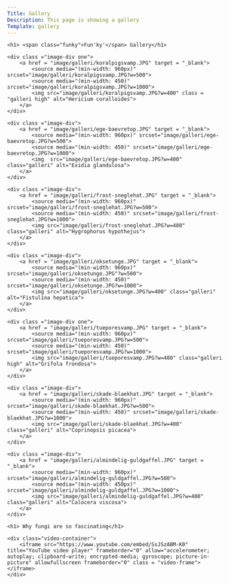 ```yaml
---
Title: Gallery
Description: This page is showing a gallery
Template: gallery
---
```


<div class = "landingpage">

    <h1> <span class="funky">Fun'ky'</span> Gallery</h1>

    <div class ="image-div one">
        <a href = "image/galleri/koralpigsvamp.JPG" target = "_blank">
            <source media="(min-width: 960px)" srcset="image/galleri/koralpigsvamp.JPG?w=500">
            <source media="(min-width: 450)" srcset="image/galleri/koralpigsvamp.JPG?w=1000">
            <img src="image/galleri/koralpigsvamp.JPG?w=400" class = "galleri high" alt="Hericium coralloides">
        </a>
    </div>

    <div class ="image-div">
        <a href = "image/galleri/ege-baevretop.JPG" target = "_blank">
            <source media="(min-width: 960px)" srcset="image/galleri/ege-baevretop.JPG?w=500">
            <source media="(min-width: 450)" srcset="image/galleri/ege-baevretop.JPG?w=1000">
            <img  src="image/galleri/ege-baevretop.JPG?w=400" class="galleri" alt="Exidia glandulosa">
        </a>
    </div>

    <div class ="image-div">
        <a href = "image/galleri/frost-sneglehat.JPG" target = "_blank">
            <source media="(min-width: 960px)" srcset="image/galleri/frost-sneglehat.JPG?w=500">
            <source media="(min-width: 450)" srcset="image/galleri/frost-sneglehat.JPG?w=1000">
            <img src="image/galleri/frost-sneglehat.JPG?w=400" class="galleri" alt="Hygrophorus hypothejus">
        </a>
    </div>

    <div class ="image-div">
        <a href = "image/galleri/oksetunge.JPG" target = "_blank">
            <source media="(min-width: 960px)" srcset="image/galleri/oksetunge.JPG"?w=500">
            <source media="(min-width: 450)" srcset="image/galleri/oksetunge.JPG?w=1000">
            <img src="image/galleri/oksetunge.JPG?w=400" class="galleri" alt="Fistulina hepatica">
        </a>
    </div>

    <div class ="image-div one">
        <a href = "image/galleri/tueporesvamp.JPG" target = "_blank">
            <source media="(min-width: 960px)" srcset="image/galleri/tueporesvamp.JPG?w=500">
            <source media="(min-width: 450)" srcset="image/galleri/tueporesvamp.JPG?w=1000">
            <img src="image/galleri/tueporesvamp.JPG?w=400" class="galleri high" alt="Grifola frondosa">
        </a>
    </div>

    <div class ="image-div">
        <a href = "image/galleri/skade-blaekhat.JPG" target = "_blank">
            <source media="(min-width: 960px)" srcset="image/galleri/skade-blaekhat.JPG?w=500">
            <source media="(min-width: 450)" srcset="image/galleri/skade-blaekhat.JPG?w=1000">
            <img src="image/galleri/skade-blaekhat.JPG?w=400" class="galleri" alt="Coprinopsis picacea">
        </a>
    </div>

    <div class ="image-div">
        <a href = "image/galleri/almindelig-guldgaffel.JPG" target = "_blank">
            <source media="(min-width: 960px)" srcset="image/galleri/almindelig-guldgaffel.JPG?w=500">
            <source media="(min-width: 450px)" srcset="image/galleri/almindelig-guldgaffel.JPG?w=1000">
            <img src="image/galleri/almindelig-guldgaffel.JPG?w=400" class="galleri" alt="Calocera viscosa">
        </a>
    </div>

    <h1> Why fungi are so fascinating</h1>

    <div class="video-container">
        <iframe src="https://www.youtube.com/embed/SsJSzABM-K0" title="YouTube video player" frameborder="0" allow="accelerometer; autoplay; clipboard-write; encrypted-media; gyroscope; picture-in-picture" allowfullscreen frameborder="0" class = "video-frame"></iframe>
    </div>
</div>
